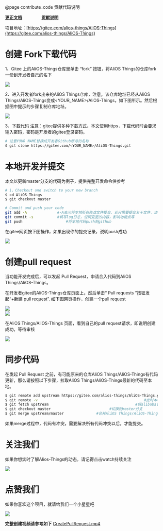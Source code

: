 @page contribute_code 贡献代码说明

**[更正文档](https://gitee.com/alios-things/documentation/edit/rel_3.3.0/developer/contribute_code.md)** &emsp;&emsp;&emsp;&emsp; **[贡献说明](https://g.alicdn.com/alios-things-3.3/doc/contribute_doc.html)**

项目地址：[https://gitee.com/alios-things/AliOS-Things](https://gitee.com/alios-things/AliOS-Things)


# 创建 Fork下载代码
1、Gitee 上的AliOS-Things仓库里单击 “fork” 按钮，将AliOS Things的仓库fork一份到开发者自己的名下

<div align=left display=flex>     <img src="https://intranetproxy.alipay.com/skylark/lark/0/2021/png/1556466/1614841243473-57572d9e-be00-463f-aec3-6c3e5962f8ad.png#align=left&display=inline&height=609&margin=%5Bobject%20Object%5D&name=image.png&originHeight=1218&originWidth=2590&size=1497232&status=done&style=none&width=1295" style="max-width:800px;" /> </div>

2、进入开发者fork出来的AliOS Things仓库，注意，该仓库地址已经从AliOS Things/AliOS-Things变成<YOUR_NAME>/AliOS-Things，如下图所示。然后根据图中提示的步骤复制仓库地址。

<div align=left display=flex>     <img src="https://intranetproxy.alipay.com/skylark/lark/0/2021/png/1556466/1614841664314-81b0e23d-b41e-42ee-adbb-ee8f0bb184b9.png#align=left&display=inline&height=1074&margin=%5Bobject%20Object%5D&name=%E6%88%AA%E5%B1%8F2021-03-04%20%E4%B8%8B%E5%8D%883.03.39.png&originHeight=1074&originWidth=2602&size=447285&status=done&style=none&width=2602" style="max-width:800px;" /> </div>




3、下载代码
注意：gitee提供多种下载方式，本文使用https，下载代码时会要求输入密码，密码是开发者的gitee登录密码。
```bash
# 注意YOUR_NAME替换成开发者Github账号的名称
$ git clone https://gitee.com/<YOUR_NAME>/AliOS-Things.git
```
# 本地开发并提交
本文以更新master分支的代码为例子，提供完整开发命令供参考
```bash
# 1、Checkout and switch to your new branch
$ cd AliOS-Things
$ git checkout master

# Commit and push your code
git add -A				#-A表示将本地所有修改文件提交，若只需要提交若干文件，请将-A替换成文件名
git commit -s			#填写log日志，说明变更的内容，影响功能点等
git push					#将本地代码push到github
```

在gitee网页按下图操作，如果出现你的提交记录，说明push成功

<div align=left display=flex>     <img src="https://intranetproxy.alipay.com/skylark/lark/0/2021/png/1556466/1614842472400-295066eb-fee4-4168-a685-a05b79060f8c.png#align=left&display=inline&height=482&margin=%5Bobject%20Object%5D&name=image.png&originHeight=964&originWidth=2718&size=788421&status=done&style=none&width=1359" style="max-width:800px;" /> </div>



# 创建pull request
当功能开发完成后，可以发起 Pull Request，申请合入代码到AliOS Things/AliOS-Things。

在开发者gitee的AliOS-Things仓库页面上，然后单击“ Pull requests ”按钮发起“+新建 pull request”. 如下图网页操作，创建一个pull request



<div align=left display=flex>     <img src="https://intranetproxy.alipay.com/skylark/lark/0/2021/png/1556466/1614842538613-e99d19d6-c512-47c2-81fc-00b0ed78d43e.png#align=left&display=inline&height=336&margin=%5Bobject%20Object%5D&name=image.png&originHeight=672&originWidth=2530&size=574736&status=done&style=none&width=1265" style="max-width:800px;" /> </div>

<div align=left display=flex>     <img src="https://intranetproxy.alipay.com/skylark/lark/0/2021/png/1556466/1614842828251-ff9faa1a-64ac-464f-86f3-b3348286d689.png#align=left&display=inline&height=448&margin=%5Bobject%20Object%5D&name=image.png&originHeight=896&originWidth=1260&size=282962&status=done&style=none&width=630" style="max-width:800px;" /> </div>



在AliOS Things/AliOS-Things 页面，看到自己的pull request请求，即说明创建成功，等待审核

<div align=left display=flex>     <img src="https://intranetproxy.alipay.com/skylark/lark/0/2021/png/1556466/1614842891037-aeafad5a-e058-4824-b755-ee84bac9e697.png#align=left&display=inline&height=160&margin=%5Bobject%20Object%5D&name=image.png&originHeight=320&originWidth=1238&size=166613&status=done&style=none&width=619" style="max-width:800px;" /> </div>




# 同步代码
在发起 Pull Request 之前，有可能原来的仓库AliOS Things/AliOS-Things有代码更新，那么请按照以下步骤，拉取AliOS Things/AliOS-Things最新的代码至本地。
```bash
$ git remote add upstream https://gitee.com/alios-things/AliOS-Things.git
$ git remote -v													#此时本地有两个远程地址，origin和upstream，origin对应fork仓库，upstream对应AliOS Things仓库
$ git fetch upstream										#将alibaba仓库代码更新到本地									
$ git checkout master				            #切换到master分支				
$ git merge upstream/master		          #合并AliOS Things/AliOS-Things的更新至本地		
```
如果merge过程中，代码有冲突，需要解决所有代码冲突以后，才能提交。




# 关注我们
如果你想实时了解Alios-Things的动态，请记得点击watch持续关注

<div align=left display=flex>     <img src="https://intranetproxy.alipay.com/skylark/lark/0/2021/png/1556466/1614840333650-bbf18cc9-f3e9-4ed5-876f-e00cc7d174f4.png#align=left&display=inline&height=912&margin=%5Bobject%20Object%5D&name=%E6%88%AA%E5%B1%8F2021-03-04%20%E4%B8%8B%E5%8D%882.42.52.png&originHeight=912&originWidth=2830&size=354484&status=done&style=none&width=2830" style="max-width:800px;" /> </div>



# 点赞我们
如果你喜欢这个项目，就请给我们一个小星星吧

<div align=left display=flex>     <img src="https://intranetproxy.alipay.com/skylark/lark/0/2021/png/1556466/1614840686285-3f46d5e6-4379-43d4-ad64-8bbd79c8b1e9.png#align=left&display=inline&height=850&margin=%5Bobject%20Object%5D&name=%E6%88%AA%E5%B1%8F2021-03-04%20%E4%B8%8B%E5%8D%882.48.37.png&originHeight=850&originWidth=2818&size=331043&status=done&style=none&width=2818" style="max-width:800px;" /> </div>



**完整创建视频请参考如下**
[CreatePullRequest.mp4](https://yuque.antfin.com/attachments/lark/0/2021/mp4/1556466/1615277106309-09891a36-3e08-44e0-9aaa-4183b0635ef7.mp4?_lake_card=%7B%22uid%22%3A%221615277100374-0%22%2C%22src%22%3A%22https%3A%2F%2Fyuque.antfin.com%2Fattachments%2Flark%2F0%2F2021%2Fmp4%2F1556466%2F1615277106309-09891a36-3e08-44e0-9aaa-4183b0635ef7.mp4%22%2C%22name%22%3A%22CreatePullRequest.mp4%22%2C%22size%22%3A48166341%2C%22type%22%3A%22video%2Fmp4%22%2C%22ext%22%3A%22mp4%22%2C%22progress%22%3A%7B%22percent%22%3A99%7D%2C%22status%22%3A%22done%22%2C%22percent%22%3A0%2C%22id%22%3A%22iRu44%22%2C%22card%22%3A%22file%22%7D)